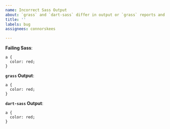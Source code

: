 ```yaml
---
name: Incorrect Sass Output
about: `grass` and `dart-sass` differ in output or `grass` reports and error for a valid style sheet
title: ''
labels: bug
assignees: connorskees

---
```


**Failing Sass**:
```
a {
  color: red;
}
```

<!-- Showing output from both tools is optional, but does help in debugging -->
**`grass` Output**:
```
a {
  color: red;
}
```

**`dart-sass` Output**:
```
a {
  color: red;
}
```
